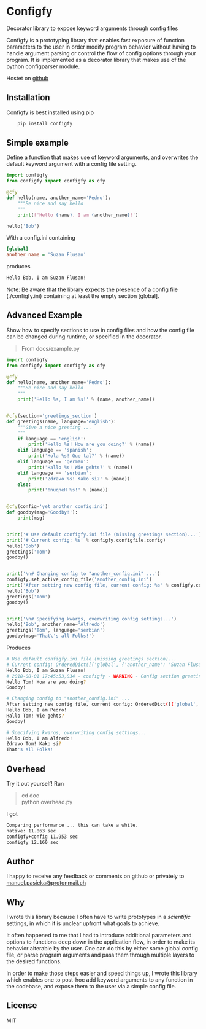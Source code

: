 # Configfy
Decorator library to expose keyword arguments through config files

Configfy is a prototyping library that enables fast exposure of function parameters to the user in order modify program behavior without having to handle argument parsing or control the flow of config options through your program. It is implemented as a decorator library that makes use of the python configparser module.

Hostet on [github](https://github.com/mapa17/configfy)

## Installation
Configfy is best installed using pip

```bash
    pip install configfy
```

## Simple example

Define a function that makes use of keyword arguments, and overwrites the default
keyword argument with a config file setting.

```python
import configfy
from configfy import configfy as cfy 

@cfy
def hello(name, another_name='Pedro'):
    """Be nice and say hello 
    """
    print(f'Hello {name}, I am {another_name}!')

hello('Bob')
```

With a config.ini containing

```ini
[global]
another_name = 'Suzan Flusan'
```

produces

```bash
Hello Bob, I am Suzan Flusan!
```

Note: Be aware that the library expects the presence of a config file (./configfy.ini) containing at least the empty section [global].

## Advanced Example
Show how to specify sections to use in config files and how the config file can be changed during runtime, or specified in the decorator.

> From docs/example.py
```python
import configfy
from configfy import configfy as cfy 

@cfy
def hello(name, another_name='Pedro'):
    """Be nice and say hello 
    """
    print('Hello %s, I am %s!' % (name, another_name))


@cfy(section='greetings_section')
def greetings(name, language='english'):
    """Give a nice greeting ...
    """
    if language == 'english':
        print('Hello %s! How are you doing?' % (name))
    elif language == 'spanish':
        print('Hola %s! Que tal?' % (name))
    elif language == 'german':
        print('Hallo %s! Wie gehts?' % (name))
    elif language == 'serbian':
        print('Zdravo %s! Kako si?' % (name))
    else:
        print('!nuqneH %s!' % (name))


@cfy(config='yet_another_config.ini')
def goodby(msg='Goodby!'):
    print(msg)


print('# Use default configfy.ini file (missing greetings section)...')
print('# Current config: %s' % configfy.configfile.config)
hello('Bob')
greetings('Tom')
goodby()


print('\n# Changing config to "another_config.ini" ...')
configfy.set_active_config_file('another_config.ini')
print('After setting new config file, current config: %s' % configfy.configfile.config)
hello('Bob')
greetings('Tom')
goodby()


print('\n# Specifying kwargs, overwriting config settings...')
hello('Bob', another_name='Alfredo')
greetings('Tom', language='serbian')
goodby(msg='That\'s all Folks!')
```

Produces

```bash
# Use default configfy.ini file (missing greetings section)...
# Current config: OrderedDict([('global', {'another_name': 'Suzan Flusan', 'language': 'spanish'})])
Hello Bob, I am Suzan Flusan!
# 2018-08-01 17:45:53,834 - configfy - WARNING - Config section greetings_section not found!
Hello Tom! How are you doing?
Goodby!

# Changing config to "another_config.ini" ...
After setting new config file, current config: OrderedDict([('global', {'language': 'spanish', 'msg': 'A goodby message! Ignored'}), ('greetings_section', {'language': 'german'})])
Hello Bob, I am Pedro!
Hallo Tom! Wie gehts?
Goodby!

# Specifying kwargs, overwriting config settings...
Hello Bob, I am Alfredo!
Zdravo Tom! Kako si?
That's all Folks!
```

## Overhead
Try it out yourself! Run

> cd doc \
> python overhead.py

I got

```bash
Comparing performance ... this can take a while.
native: 11.863 sec
configfy+config 11.953 sec
configfy 12.160 sec
```

## Author
I happy to receive any feedback or comments on github or privately to manuel.pasieka@protonmail.ch

## Why
I wrote this library because I often have to write prototypes in a *scientific* settings, in which it is unclear upfront what goals to achieve.

It often happened to me that I had to introduce additional parameters and options to functions deep down in the application flow, in order to make its behavior alterable by the user. One can do this by either some global config file, or parse program arguments and pass them through multiple layers to the desired functions.

In order to make those steps easier and speed things up, I wrote this library which enables one to post-hoc add keyword arguments to any function in the codebase, and expose them to the user via a simple config file.

## License
MIT